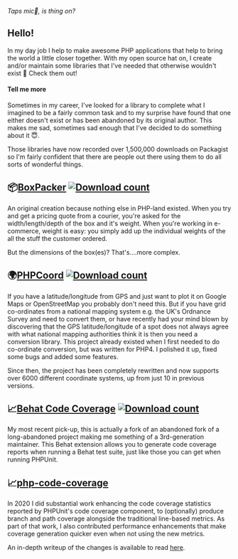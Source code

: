 _Taps mic🎤, is thing on?_

## Hello!

In my day job I help to make awesome PHP applications that help to bring the world a little closer together. With my
open source hat on, I create and/or maintain some libraries that I've needed that otherwise wouldn't exist 🦾
Check them out!

#### Tell me more

Sometimes in my career, I've looked for a library to complete what I imagined to be a fairly common task and to my
surprise have found that one either doesn't exist or has been abandoned by its original author. This makes me sad,
sometimes sad enough that I've decided to do something about it 😇.

Those libraries have now recorded over 1,500,000 downloads on Packagist so I'm fairly confident that there are people out
there using them to do all sorts of wonderful things.

## 📦[BoxPacker](https://boxpacker.io) [![Download count](https://img.shields.io/packagist/dt/dvdoug/boxpacker.svg)](https://packagist.org/packages/dvdoug/boxpacker)
An original creation because nothing else in PHP-land existed. When you try and get a pricing quote from a courier,
you're asked for the width/length/depth of the box and it's weight. When you're working in e-commerce, weight is easy:
you simply add up the individual weights of the all the stuff the customer ordered.

But the dimensions of the box(es)? That's....more complex.

## 🌍[PHPCoord](https://phpcoord.net) [![Download count](https://img.shields.io/packagist/dt/php-coord/php-coord.svg)](https://packagist.org/packages/php-coord/php-coord)
If you have a latitude/longitude from GPS and just want to plot it on Google Maps or OpenStreetMap you probably don't need this.
But if you have grid co-ordinates from a national mapping system e.g. the UK's Ordnance Survey and need to convert them,
or have recently had your mind blown by discovering that the GPS latitude/longitude of a spot does not always agree with
what national mapping authorities think it is then you need a conversion library. This project already existed when I
first needed to do co-ordinate conversion, but was written for PHP4. I polished it up, fixed some bugs and added some features.

Since then, the project has been completely rewritten and now supports over 6000 different coordinate systems, up from
just 10 in previous versions.

## 📈[Behat Code Coverage](https://behat.cc) [![Download count](https://img.shields.io/packagist/dt/dvdoug/behat-code-coverage.svg)](https://packagist.org/packages/dvdoug/behat-code-coverage)
My most recent pick-up, this is actually a fork of an abandoned fork of a long-abandoned project making me something of a
3rd-generation maintainer. This Behat extension allows you to generate code coverage reports when running a Behat test suite,
just like those you can get when running PHPUnit.

## 📈[php-code-coverage](https://github.com/sebastianbergmann/php-code-coverage)
In 2020 I did substantial work enhancing the code coverage statistics reported by PHPUnit's code coverage component, to
(optionally) produce branch and path coverage alongside the traditional line-based metrics. As part of that work, I also
contributed performance enhancements that make coverage generation quicker even when not using the new metrics.

An in-depth writeup of the changes is available to read [here](https://doug.codes/php-code-coverage).
